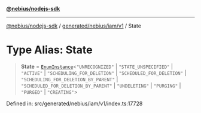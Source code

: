 [**@nebius/nodejs-sdk**](../../../../../README.md)

---

[@nebius/nodejs-sdk](../../../../../README.md) / [generated/nebius/iam/v1](../README.md) / State

# Type Alias: State

> **State** = [`EnumInstance`](../../../../../runtime/protos/enum/type-aliases/EnumInstance.md)\<`"UNRECOGNIZED"` \| `"STATE_UNSPECIFIED"` \| `"ACTIVE"` \| `"SCHEDULING_FOR_DELETION"` \| `"SCHEDULED_FOR_DELETION"` \| `"SCHEDULING_FOR_DELETION_BY_PARENT"` \| `"SCHEDULED_FOR_DELETION_BY_PARENT"` \| `"UNDELETING"` \| `"PURGING"` \| `"PURGED"` \| `"CREATING"`\>

Defined in: src/generated/nebius/iam/v1/index.ts:17728
